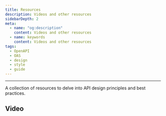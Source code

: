 ```yaml
---
title: Resources
description: Videos and other resources
sidebarDepth: 2
meta:
  - name: "og:description"
    content: Videos and other resources
  - name: keywords
    content: Videos and other resources
tags:
  - OpenAPI
  - OAS
  - design
  - style
  - guide
---
```


<ShortHeader/>

---

A collection of resources to delve into API design principles and best practices.

## Video

<YouTube url="https://www.youtube.com/embed/wmtmmMOw0aY" />

<YouTube url="https://www.youtube.com/embed/NLYpUN-oItY" />

<YouTube url="https://www.youtube.com/embed/suJYiRpP1iw" />

<YouTube url="https://www.youtube.com/embed/N05-F739ljo" />
